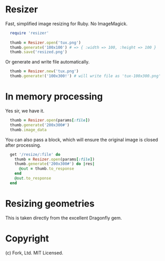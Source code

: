 Resizer
=======

Fast, simplified image resizing for Ruby. No ImageMagick.

``` rb
  require 'resizer'
   
  thumb = Resizer.open('tux.png')
  thumb.generate('100x100') # => { :width => 100, :height => 100 }
  thumb.save('resized.png')
```

Or generate and write file automatically.

``` rb
  thumb = Resizer.new('tux.png')
  thumb.generate!('100x300!') # will write file as 'tux-100x300.png'
```

# In memory processing

Yes sir, we have it.

``` rb
  thumb = Resizer.open(params[:file])
  thumb.generate('200x300#')
  thumb.image_data
```

You can also pass a block, which will ensure the original image is closed after processing.

``` rb
  get '/resize/:file' do
    thumb = Resizer.open(params[:file])
    thumb.generate('200x300#') do |res|
      @out = thumb.to_response
    end
    @out.to_response
  end
```

# Resizing geometries

This is taken directly from the excellent Dragonfly gem. 

Copyright
=========

(c) Fork, Ltd. MIT Licensed.
